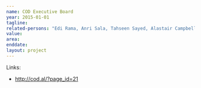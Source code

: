 ```yaml
---
name: COD Executive Board
year: 2015-01-01
tagline:
related-persons: "Edi Rama, Anri Sala, Tahseen Sayed, Alastair Campbell, Johan Anrys, Philippe Parreno, Daria Bignardi, Remzi Lani, Christoph Graf, Maja Hoffman, Elaine Papoulias, Christine Macel, Pirro Misha, Ines Muçostepa"
value:
area:
enddate:
layout: project
---
```



Links:
* <http://cod.al/?page_id=21>
